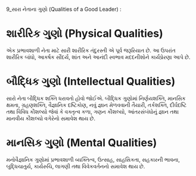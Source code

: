 9_સારા નેતાના ગુણો
(Qualities of a Good Leader) :

# શારીરિક ગુણો (Physical Qualities)

એક પ્રભાવશાળી નેતા માટે સારી શારીરિક તંદુરસ્તી એ પૂર્વ જરૂરિયાત છે. આ ઉપરાંત શારીરિક બાંધો, આકર્ષક સૌંદર્ય, શાંત અને આનંદી સ્વભાવ મદદનીશોને કાર્યપ્રેરણા આપે છે.

# બૌદ્ધિક ગુણો (Intellectual Qualities)

સારો નેતા બૌદ્ધિક શક્તિ ધરાવતો હોવો જોઈએ. બૌદ્ધિક ગુણોમાં નિર્ણયશક્તિ, માનસિક ક્ષમતા, ગ્રહણશક્તિ, વૈજ્ઞાનિક દષ્ટિકોણ, નવું જ્ઞાન મેળવવાની તૈયારી, તર્કશક્તિ, દીર્ઘદષ્ટિ તથા વિવિધ કૌશલ્યો જેવાં કે વક્તૃત્વ કળા, ગણન કૌશલ્યો, આંતરસંબંધોનું જ્ઞાન તથા માનવીય કૌશલ્યો વગેરેનો સમાવેશ થાય છે.

# માનસિક ગુણો (Mental Qualities)

મનોવૈજ્ઞાનિક ગુણોમાં પ્રભાવશાળી વ્યક્તિત્વ, ઉત્સાહ, સાહસિકતા, સહકારની ભાવના, બુદ્ધિચાતુર્ય, કાર્યરુચિ, લાગણી તથા વિવેકવર્તનનો સમાવેશ થાય છે.
